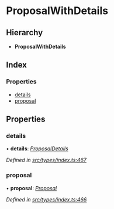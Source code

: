 # ProposalWithDetails

## Hierarchy

* **ProposalWithDetails**

## Index

### Properties

* [details](proposalwithdetails.md#details)
* [proposal](proposalwithdetails.md#proposal)

## Properties

### details

• **details**: [_ProposalDetails_](proposaldetails.md)

_Defined in_ [_src/types/index.ts:467_](https://github.com/PolymathNetwork/polymesh-sdk/blob/da32f46a/src/types/index.ts#L467)

### proposal

• **proposal**: [_Proposal_](../classes/proposal.md)

_Defined in_ [_src/types/index.ts:466_](https://github.com/PolymathNetwork/polymesh-sdk/blob/da32f46a/src/types/index.ts#L466)

